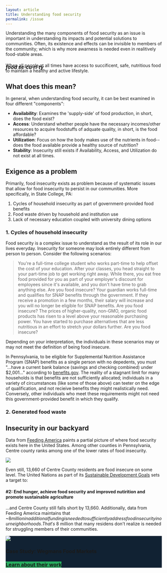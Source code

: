 ```yaml
---
layout: article
title: Understanding food security
permalink: /issue
---
```


Understanding the many components of food security as an issue is important in understanding its impacts and potential solutions to communities. Often, its existence and effects can be invisible to members of the community; which is why more awarness is needed even in realitively food-stable areas.

<h3 style="margin-bottom: -1.5rem"><i>food se·cu·ri·ty</i></h3>
When all people at all times have access to succificent, safe, nutritious food to maintain a healthy and active lifestyle.

## What does this mean?
In general, when understanding food security, it can be best examined in four different "components":
- **Availability**: Examines the 'supply-side' of food production, in short, does the food exist?
- **Access**: Understand whether people have the necessary incomes/other resources to acquire foodstuffs of adquate quality, in short, is the food affordable?
- **Utilization**: Focus on how the body makes use of the nutrients in food-- does the food available provide a healthy source of nutrition?
- **Stability**: Insecurity still exists if Availability, Access, and Utilization do not exist at all times.

## Exigence as a problem
Primarily, food insecurity exists as problem because of systematic issues that allow for food insecurity to persist in our communities. More specifically, in State College, PA:
1. Cycles of household insecurity as part of government-provided food benefits
2. Food waste driven by household and institution use
3. Lack of necessary education coupled with university dining options

### 1. Cycles of household insecurity
Food security is a complex issue to understand as the result of its role in our lives everyday. Insecurity for someone may look entirely different from person to person. Consider the following scenarios:

> You're a full-time college student who works part-time to help offset the cost of your education. After your classes, you head straight to your part-time job to get working right away. While there, you eat free food provided for you as part of your employer's discount for employees since it's available, and you don't have time to grab anything else. Are you food insecure?
> Your guardian works full-time and qualifies for SNAP benefits through the government. If they receive a promotion in a few months, their salary will increase and you will no longer be eligible for SNAP benefits. Are you food insecure?
> The prices of higher-quality, non-GMO, organic food products has risen to a level above your reasonable purchasing power. You have started to purchase alternatives that are less nutritious in an effort to stretch your dollars further. Are you food insecure?

Depending on your interpretation, the individuals in these scenarios may or may not meet the definition of being food insecure. 

In Pennsylvania, to be eligible for Supplemental Nutrition Assistance Program (SNAP) benefits as a single person with no depedents, you must "...have a current bank balance (savings and checking combined) under $2,001..." according to [benefits.gov](https://www.benefits.gov/benefit/1169). The reality of a stagnant limit for many households is that benefits are not sufficiently allocated; individuals in a variety of circumstances (like some of those above) can teeter on the edge of qualification, and not recieive benefits they might realistically need. Conversely, other individuals who meet these requirements might not need this government-provided benefit in which they qualify. 

### 2. Generated food waste 


## Insecurity in our backyard
Data from [Feeding America](https://feedingamerica.org) paints a partial picture of where food security exists here in the United States. Among other counties in Pennsylvania, Centre county ranks among one of the lower rates of food insecurity. 

<img src="https://lukeapie.github.io/creating-change/assets/images/feedingamerica.png">

Even still, 13,660 of Centre County residents are food insecure on some level. The United Nations as part of its [Sustainable Development Goals](https://sdgs.un.org) sets a target to:

<h4>#2: End hunger, achieve food security and improved nutirition and promote sustainable agriculture</h4>

...and Centre County still falls short by 13,660. Additionally, data from Feeding America maintains that ~$8 million in additional funding is needed to sufficiently address food insecurity in our neighborhoods. That's ~$8 million that many residens don't realize is needed for struggling members of their communities.

<div class="hero hero--dark" style="background-color: #123;">
  <div class="hero__content">
    <div class="grid">
  		<div class="cell cell--6">
  			<img src="https://lukeapie.github.io/creating-change/assets/images/wegmans.png">
  		</div>
  		<div class="cell cell--4">
  			<h3>Case Study: Wegmans Food Markets<h3>
  			<a class="button button--primary button--rounded button--xl" style="background-color: #27AE60" href="https://lukeapie.github.io/issue/wegmans">Learn about their work</a>
  		</div>
	</div>
  </div>
</div>
<!-- <iframe width="560" height="315" src="https://map.feedingamerica.org/county/2020/overall/pennsylvania/county/centre"></iframe> -->